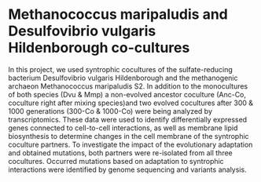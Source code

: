 # Methanococcus maripaludis and Desulfovibrio vulgaris Hildenborough co-cultures
In this project, we used syntrophic cocultures of the sulfate-reducing bacterium Desulfovibrio vulgaris Hildenborough and the methanogenic archaeon Methanococcus maripaludis S2. In addition to the monocultures of both species (Dvu & Mmp) a non-evolved ancestor coculture (Anc-Co, coculture right after mixing species)and two evolved cocultures after 300 & 1000 generations (300-Co & 1000-Co) were being analyzed by transcriptomics. These data were used to identify differentially expressed genes connected to cell-to-cell interactions, as well as membrane lipid biosynthesis to determine changes in the cell membrane of the syntrophic coculture partners. To investigate the impact of the evolutionary adaptation and obtained mutations, both partners were re-isolated from all three cocultures. Occurred mutations based on adaptation to syntrophic interactions were identified by genome sequencing and variants analysis.
